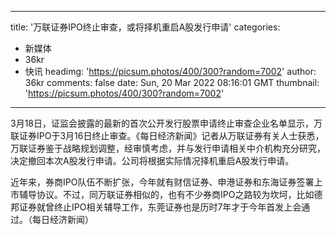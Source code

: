 
---
title: '万联证券IPO终止审查，或将择机重启A股发行申请'
categories: 
 - 新媒体
 - 36kr
 - 快讯
headimg: 'https://picsum.photos/400/300?random=7002'
author: 36kr
comments: false
date: Sun, 20 Mar 2022 08:16:01 GMT
thumbnail: 'https://picsum.photos/400/300?random=7002'
---

<div>   
3月18日，证监会披露的最新的首次公开发行股票申请终止审查企业名单显示，万联证券IPO于3月16日终止审查。《每日经济新闻》记者从万联证券有关人士获悉，万联证券鉴于战略规划调整，经审慎考虑，并与发行申请相关中介机构充分研究，决定撤回本次A股发行申请。公司将根据实际情况择机重启A股发行申请。

近年来，券商IPO队伍不断扩张，今年就有财信证券、申港证券和东海证券签署上市辅导协议。不过，同万联证券相似的，也有不少券商IPO之路较为坎坷，比如德邦证券就曾终止IPO相关辅导工作，东莞证券也是历时7年才于今年首发上会通过。（每日经济新闻）  
</div>
            